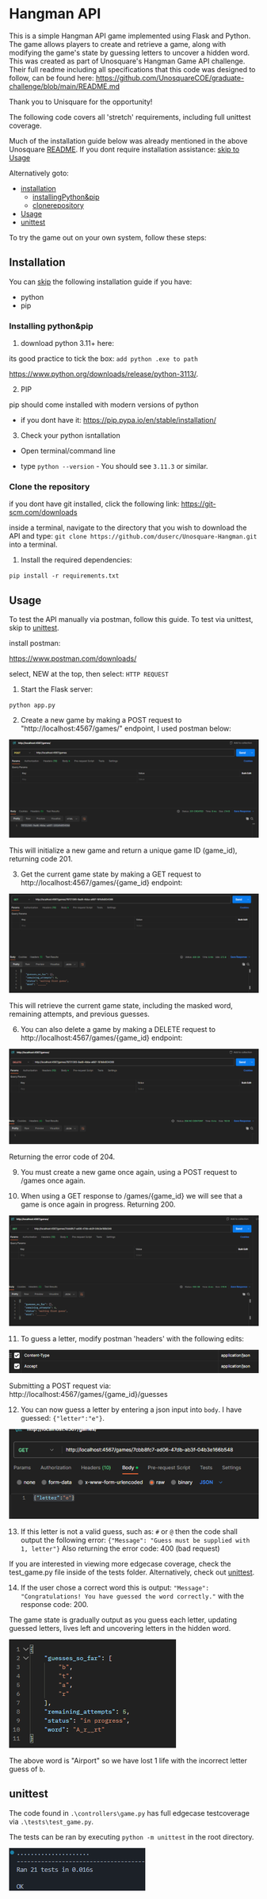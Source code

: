 # Hangman API

This is a simple Hangman API game implemented using Flask and Python. The game allows players to create and retrieve a game, along with modifying the game's state by guessing letters to uncover a hidden word. This was created as part of Unosquare's Hangman Game API challenge. Their full readme including all specifications that this code was designed to follow, can be found here:  https://github.com/UnosquareCOE/graduate-challenge/blob/main/README.md

Thank you to Unisquare for the opportunity!

The following code covers all 'stretch' requirements, including full unittest coverage.

Much of the installation guide below was already mentioned in the above Unosquare [README](https://github.com/UnosquareCOE/graduate-challenge/blob/main/README.md). If you dont require installation assistance: [skip to Usage](#usage)

Alternatively goto:

- [installation](#installation)
  - [installingPython&pip](#installing-pythonpip)
  - [clonerepository](#clone-the-repository)
- [Usage](#usage)
- [unittest](#unittest)

To try the game out on your own system, follow these steps:

## Installation

You can [skip](#clone-the-repository) the following installation guide if you have:

- python
- pip

### Installing python&pip

1. download python 3.11+ here:

its good practice to tick the box: `add python .exe to path`

https://www.python.org/downloads/release/python-3113/.

2. PIP

pip should come installed with modern versions of python

- if you dont have it: https://pip.pypa.io/en/stable/installation/

3. Check your python isntallation

- Open terminal/command line

- type `python --version` -  You should see `3.11.3` or similar.

### Clone the repository

if you dont have git installed, click the following link: https://git-scm.com/downloads

inside a terminal, navigate to the directory that you wish to download the API and type: `git clone https://github.com/duserc/Unosquare-Hangman.git` into a terminal.

1. Install the required dependencies:

`pip install -r requirements.txt`

## Usage

To test the API manually via postman, follow this guide. To test via unittest, skip to [unittest](#unittest).

install postman: 

https://www.postman.com/downloads/

select, NEW at the top, then select: `HTTP REQUEST`

1. Start the Flask server:

`python app.py`

2. Create a new game by making a POST request to "http://localhost:4567/games/" endpoint, I used postman below:

<picture>
  <img alt="Screenshot of exact postman input used to create the game" src="https://github.com/duserc/Unosquare-Hangman/blob/main/images/unop/u1.png">
</picture>

This will initialize a new game and return a unique game ID (game_id), returning code 201.

3. Get the current game state by making a GET request to http://localhost:4567/games/{game_id} endpoint:

<picture>
  <img alt="Screenshot of postman input" src="https://github.com/duserc/Unosquare-Hangman/blob/main/images/unop/u2.png">
</picture>

This will retrieve the current game state, including the masked word, remaining attempts, and previous guesses.


6. You can also delete a game by making a DELETE request to http://localhost:4567/games/{game_id} endpoint:

<picture>
  <img alt ="screenshot of delete request" src="https://github.com/duserc/Unosquare-Hangman/blob/main/images/unop/u3.png">
</picture>

Returning the error code of 204.

9. You must create a new game once again, using a POST request to /games once again.

10. When using a GET response to /games/{game_id} we will see that a game is once again in progress. Returning 200.

<picture>
  <img alt="/games/5 with game status currently in progress" src="https://github.com/duserc/Unosquare-Hangman/blob/main/images/unop/u4.png">
</picture>

11. To guess a letter, modify postman 'headers' with the following edits: 

<picture>
  <img alt="Content-Type : application/json, Accept : application/json" src="https://github.com/duserc/Unosquare-Hangman/blob/main/images/unop/u5.png">
</picture>

Submitting a POST request via: http://localhost:4567/games/{game_id}/guesses

12. You can now guess a letter by entering a json input into `body`. I have guessed: `{"letter":"e"}`.

<picture>
  <img alt="Content-Type : application/json, Accept : application/json" src="https://github.com/duserc/Unosquare-Hangman/blob/main/images/unop/u6.png">
</picture>

13. If this letter is not a valid guess, such as: `#` or `@` then the code shall output the following error:
`{"Message": "Guess must be supplied with 1, letter"}`
Also returning the error code: 400 (bad request)

If you are interested in viewing more edgecase coverage, check the test_game.py file inside of the tests folder. Alternatively, check out [unittest](#unittest).

14. If the user chose a correct word this is output: 
`"Message": "Congratulations! You have guessed the word correctly."`
with the response code: 200.

The game state is gradually output as you guess each letter, updating guessed letters, lives left and uncovering letters in the hidden word.

<picture>
  <img alt="Content-Type : application/json, Accept : application/json" src="https://github.com/duserc/Unosquare-Hangman/blob/main/images/unop/u7.png">
</picture>

The above word is "Airport" so we have lost 1 life with the incorrect letter guess of `b`.

## unittest

The code found in `.\controllers\game.py` has full edgecase testcoverage via `.\tests\test_game.py`.

The tests can be ran by executing `python -m unittest` in the root directory.

<picture>
  <img alt="Content-Type : application/json, Accept : application/json" src="https://github.com/duserc/Unosquare-Hangman/blob/main/images/unop/u8.png">
</picture>